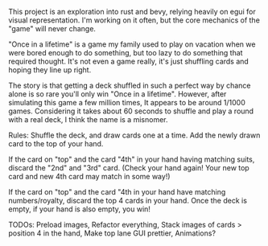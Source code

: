 This project is an exploration into rust and bevy, relying heavily on egui for visual representation.
I'm working on it often, but the core mechanics of the "game" will never change.

"Once in a lifetime" is a game my family used to play on vacation when we were bored enough to do something, but too lazy to do something that required thought.
It's not even a game really, it's just shuffling cards and hoping they line up right.

The story is that getting a deck shuffled in such a perfect way by chance alone is so rare you'll only win "Once in a lifetime".
However, after simulating this game a few million times, It appears to be around 1/1000 games.
Considering it takes about 60 seconds to shuffle and play a round with a real deck, I think the name is a misnomer.

Rules:
Shuffle the deck, and draw cards one at a time.
Add the newly drawn card to the top of your hand.

If the card on "top" and the card "4th" in your hand having matching suits, discard the "2nd" and "3rd" card. 
(Check your hand again! Your new top card and new 4th card may match in some way!)

If the card on "top" and the card "4th in your hand have matching numbers/royalty, discard the top 4 cards in your hand.
Once the deck is empty, if your hand is also empty, you win!


TODOs:
Preload images, 
Refactor everything, 
Stack images of cards > position 4 in the hand, 
Make top lane GUI prettier, 
Animations?
